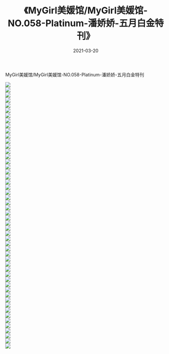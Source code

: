 ﻿---
layout: post
title:  《MyGirl美媛馆/MyGirl美媛馆-NO.058-Platinum-潘娇娇-五月白金特刊》
date:   2021-03-20
img: http://pic.660000.xyz/1:/网络美图/2021/MyGirl美媛馆/MyGirl美媛馆-NO.058-Platinum-潘娇娇-五月白金特刊/000.jpg
categories: [美女, 清纯, 唯美]
---

MyGirl美媛馆/MyGirl美媛馆-NO.058-Platinum-潘娇娇-五月白金特刊

 ![](http://pic.660000.xyz/1:/网络美图/2021/MyGirl美媛馆/MyGirl美媛馆-NO.058-Platinum-潘娇娇-五月白金特刊/001.jpg) <br>![](http://pic.660000.xyz/1:/网络美图/2021/MyGirl美媛馆/MyGirl美媛馆-NO.058-Platinum-潘娇娇-五月白金特刊/002.jpg) <br>![](http://pic.660000.xyz/1:/网络美图/2021/MyGirl美媛馆/MyGirl美媛馆-NO.058-Platinum-潘娇娇-五月白金特刊/003.jpg) <br>![](http://pic.660000.xyz/1:/网络美图/2021/MyGirl美媛馆/MyGirl美媛馆-NO.058-Platinum-潘娇娇-五月白金特刊/004.jpg) <br>![](http://pic.660000.xyz/1:/网络美图/2021/MyGirl美媛馆/MyGirl美媛馆-NO.058-Platinum-潘娇娇-五月白金特刊/005.jpg) <br>![](http://pic.660000.xyz/1:/网络美图/2021/MyGirl美媛馆/MyGirl美媛馆-NO.058-Platinum-潘娇娇-五月白金特刊/006.jpg) <br>![](http://pic.660000.xyz/1:/网络美图/2021/MyGirl美媛馆/MyGirl美媛馆-NO.058-Platinum-潘娇娇-五月白金特刊/007.jpg) <br>![](http://pic.660000.xyz/1:/网络美图/2021/MyGirl美媛馆/MyGirl美媛馆-NO.058-Platinum-潘娇娇-五月白金特刊/008.jpg) <br>![](http://pic.660000.xyz/1:/网络美图/2021/MyGirl美媛馆/MyGirl美媛馆-NO.058-Platinum-潘娇娇-五月白金特刊/009.jpg) <br>![](http://pic.660000.xyz/1:/网络美图/2021/MyGirl美媛馆/MyGirl美媛馆-NO.058-Platinum-潘娇娇-五月白金特刊/010.jpg) <br>![](http://pic.660000.xyz/1:/网络美图/2021/MyGirl美媛馆/MyGirl美媛馆-NO.058-Platinum-潘娇娇-五月白金特刊/011.jpg) <br>![](http://pic.660000.xyz/1:/网络美图/2021/MyGirl美媛馆/MyGirl美媛馆-NO.058-Platinum-潘娇娇-五月白金特刊/012.jpg) <br>![](http://pic.660000.xyz/1:/网络美图/2021/MyGirl美媛馆/MyGirl美媛馆-NO.058-Platinum-潘娇娇-五月白金特刊/013.jpg) <br>![](http://pic.660000.xyz/1:/网络美图/2021/MyGirl美媛馆/MyGirl美媛馆-NO.058-Platinum-潘娇娇-五月白金特刊/014.jpg) <br>![](http://pic.660000.xyz/1:/网络美图/2021/MyGirl美媛馆/MyGirl美媛馆-NO.058-Platinum-潘娇娇-五月白金特刊/015.jpg) <br>![](http://pic.660000.xyz/1:/网络美图/2021/MyGirl美媛馆/MyGirl美媛馆-NO.058-Platinum-潘娇娇-五月白金特刊/016.jpg) <br>![](http://pic.660000.xyz/1:/网络美图/2021/MyGirl美媛馆/MyGirl美媛馆-NO.058-Platinum-潘娇娇-五月白金特刊/017.jpg) <br>![](http://pic.660000.xyz/1:/网络美图/2021/MyGirl美媛馆/MyGirl美媛馆-NO.058-Platinum-潘娇娇-五月白金特刊/018.jpg) <br>![](http://pic.660000.xyz/1:/网络美图/2021/MyGirl美媛馆/MyGirl美媛馆-NO.058-Platinum-潘娇娇-五月白金特刊/019.jpg) <br>![](http://pic.660000.xyz/1:/网络美图/2021/MyGirl美媛馆/MyGirl美媛馆-NO.058-Platinum-潘娇娇-五月白金特刊/020.jpg) <br>![](http://pic.660000.xyz/1:/网络美图/2021/MyGirl美媛馆/MyGirl美媛馆-NO.058-Platinum-潘娇娇-五月白金特刊/021.jpg) <br>![](http://pic.660000.xyz/1:/网络美图/2021/MyGirl美媛馆/MyGirl美媛馆-NO.058-Platinum-潘娇娇-五月白金特刊/022.jpg) <br>![](http://pic.660000.xyz/1:/网络美图/2021/MyGirl美媛馆/MyGirl美媛馆-NO.058-Platinum-潘娇娇-五月白金特刊/023.jpg) <br>![](http://pic.660000.xyz/1:/网络美图/2021/MyGirl美媛馆/MyGirl美媛馆-NO.058-Platinum-潘娇娇-五月白金特刊/024.jpg) <br>![](http://pic.660000.xyz/1:/网络美图/2021/MyGirl美媛馆/MyGirl美媛馆-NO.058-Platinum-潘娇娇-五月白金特刊/025.jpg) <br>![](http://pic.660000.xyz/1:/网络美图/2021/MyGirl美媛馆/MyGirl美媛馆-NO.058-Platinum-潘娇娇-五月白金特刊/026.jpg) <br>![](http://pic.660000.xyz/1:/网络美图/2021/MyGirl美媛馆/MyGirl美媛馆-NO.058-Platinum-潘娇娇-五月白金特刊/027.jpg) <br>![](http://pic.660000.xyz/1:/网络美图/2021/MyGirl美媛馆/MyGirl美媛馆-NO.058-Platinum-潘娇娇-五月白金特刊/028.jpg) <br>![](http://pic.660000.xyz/1:/网络美图/2021/MyGirl美媛馆/MyGirl美媛馆-NO.058-Platinum-潘娇娇-五月白金特刊/029.jpg) <br>![](http://pic.660000.xyz/1:/网络美图/2021/MyGirl美媛馆/MyGirl美媛馆-NO.058-Platinum-潘娇娇-五月白金特刊/030.jpg) <br>![](http://pic.660000.xyz/1:/网络美图/2021/MyGirl美媛馆/MyGirl美媛馆-NO.058-Platinum-潘娇娇-五月白金特刊/031.jpg) <br>![](http://pic.660000.xyz/1:/网络美图/2021/MyGirl美媛馆/MyGirl美媛馆-NO.058-Platinum-潘娇娇-五月白金特刊/032.jpg) <br>![](http://pic.660000.xyz/1:/网络美图/2021/MyGirl美媛馆/MyGirl美媛馆-NO.058-Platinum-潘娇娇-五月白金特刊/033.jpg) <br>![](http://pic.660000.xyz/1:/网络美图/2021/MyGirl美媛馆/MyGirl美媛馆-NO.058-Platinum-潘娇娇-五月白金特刊/034.jpg) <br>![](http://pic.660000.xyz/1:/网络美图/2021/MyGirl美媛馆/MyGirl美媛馆-NO.058-Platinum-潘娇娇-五月白金特刊/035.jpg) <br>![](http://pic.660000.xyz/1:/网络美图/2021/MyGirl美媛馆/MyGirl美媛馆-NO.058-Platinum-潘娇娇-五月白金特刊/036.jpg) <br>![](http://pic.660000.xyz/1:/网络美图/2021/MyGirl美媛馆/MyGirl美媛馆-NO.058-Platinum-潘娇娇-五月白金特刊/037.jpg) <br>![](http://pic.660000.xyz/1:/网络美图/2021/MyGirl美媛馆/MyGirl美媛馆-NO.058-Platinum-潘娇娇-五月白金特刊/038.jpg) <br>![](http://pic.660000.xyz/1:/网络美图/2021/MyGirl美媛馆/MyGirl美媛馆-NO.058-Platinum-潘娇娇-五月白金特刊/039.jpg) <br>![](http://pic.660000.xyz/1:/网络美图/2021/MyGirl美媛馆/MyGirl美媛馆-NO.058-Platinum-潘娇娇-五月白金特刊/040.jpg) <br>![](http://pic.660000.xyz/1:/网络美图/2021/MyGirl美媛馆/MyGirl美媛馆-NO.058-Platinum-潘娇娇-五月白金特刊/041.jpg) <br>![](http://pic.660000.xyz/1:/网络美图/2021/MyGirl美媛馆/MyGirl美媛馆-NO.058-Platinum-潘娇娇-五月白金特刊/042.jpg) <br>![](http://pic.660000.xyz/1:/网络美图/2021/MyGirl美媛馆/MyGirl美媛馆-NO.058-Platinum-潘娇娇-五月白金特刊/043.jpg) <br>![](http://pic.660000.xyz/1:/网络美图/2021/MyGirl美媛馆/MyGirl美媛馆-NO.058-Platinum-潘娇娇-五月白金特刊/044.jpg) <br>![](http://pic.660000.xyz/1:/网络美图/2021/MyGirl美媛馆/MyGirl美媛馆-NO.058-Platinum-潘娇娇-五月白金特刊/045.jpg) <br>![](http://pic.660000.xyz/1:/网络美图/2021/MyGirl美媛馆/MyGirl美媛馆-NO.058-Platinum-潘娇娇-五月白金特刊/046.jpg) <br>![](http://pic.660000.xyz/1:/网络美图/2021/MyGirl美媛馆/MyGirl美媛馆-NO.058-Platinum-潘娇娇-五月白金特刊/047.jpg) <br>![](http://pic.660000.xyz/1:/网络美图/2021/MyGirl美媛馆/MyGirl美媛馆-NO.058-Platinum-潘娇娇-五月白金特刊/048.jpg) <br>![](http://pic.660000.xyz/1:/网络美图/2021/MyGirl美媛馆/MyGirl美媛馆-NO.058-Platinum-潘娇娇-五月白金特刊/049.jpg) <br>![](http://pic.660000.xyz/1:/网络美图/2021/MyGirl美媛馆/MyGirl美媛馆-NO.058-Platinum-潘娇娇-五月白金特刊/050.jpg) <br>![](http://pic.660000.xyz/1:/网络美图/2021/MyGirl美媛馆/MyGirl美媛馆-NO.058-Platinum-潘娇娇-五月白金特刊/051.jpg) <br>![](http://pic.660000.xyz/1:/网络美图/2021/MyGirl美媛馆/MyGirl美媛馆-NO.058-Platinum-潘娇娇-五月白金特刊/052.jpg) <br>